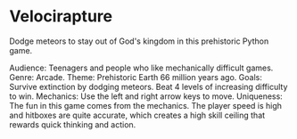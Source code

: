 # Velocirapture

Dodge meteors to stay out of God's kingdom in this prehistoric Python game. 

Audience: Teenagers and people who like mechanically difficult games.
Genre: Arcade.
Theme: Prehistoric Earth 66 million years ago.
Goals: Survive extinction by dodging meteors. Beat 4 levels of increasing difficulty to win. 
Mechanics: Use the left and right arrow keys to move. 
Uniqueness: The fun in this game comes from the mechanics. The player speed is high and hitboxes are quite accurate, which creates a high skill ceiling that rewards quick thinking and action.  
